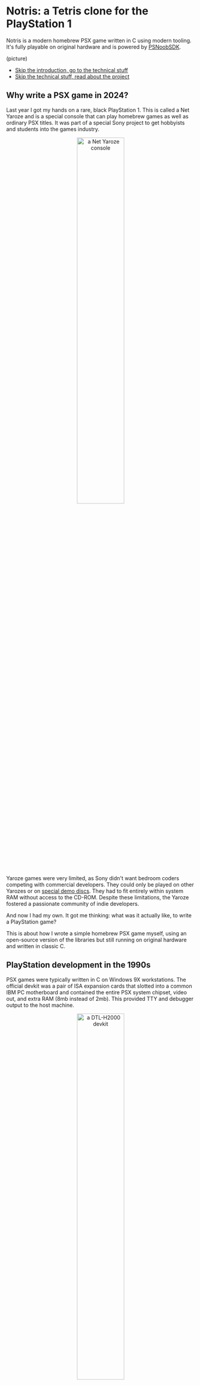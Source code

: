 # Notris: a Tetris clone for the PlayStation 1

Notris is a modern homebrew PSX game written in C using modern tooling. It's fully playable on original hardware and is
powered by [PSNoobSDK](https://github.com/Lameguy64/PSn00bSDK).

(picture)

- [Skip the introduction, go to the technical stuff](#hello-psx)
- [Skip the technical stuff, read about the project](#back-to-the-project)

## Why write a PSX game in 2024?

Last year I got my hands on a rare, black PlayStation 1. This is called a Net Yaroze and is a special console that can
play homebrew games as well as ordinary PSX titles. It was part of a special Sony project to get hobbyists and students
into the games industry.

<p align="center">
  <img src="yaroze.jpg" width=50% height=50% alt="a Net Yaroze console">
</p>

Yaroze games were very limited, as Sony didn't want bedroom coders competing with commercial developers. They could only
be played on other Yarozes or on [special demo discs](https://www.breck-mckye.com/blog/2016/11/net-yaroze/). They had to
fit entirely within system RAM without access to the CD-ROM. Despite these limitations, the Yaroze fostered a passionate
community of indie developers.

And now I had my own. It got me thinking: what was it actually like, to write a PlayStation game?

This is about how I wrote a simple homebrew PSX game myself, using an open-source version of the libraries but still
running on original hardware and written in classic C.

## PlayStation development in the 1990s

PSX games were typically written in C on Windows 9X workstations. The official devkit was a pair of ISA expansion cards
that slotted into a common IBM PC motherboard and contained the entire PSX system chipset, video out, and extra RAM (8mb
instead of 2mb). This provided TTY and debugger output to the host machine.

<p align="center">
  <img src="devkit.jpg" width=50% height=50% alt="a DTL-H2000 devkit">
</p>

You might have heard about blue PlayStations. These were for QA rather than development and are identical to retail
units except that they can play burned CD-ROMs. However, at least one company sold a special addon to convert them into
devkits:

<p align="center">
  <img src="devkit-blue.jpg" width=50% height=50% alt="blue debug devkit">
</p>

The design was very developer-friendly. You could play your game on CRT with normal controllers whilst stepping through
GDB breakpoints on your Windows 95 PC, leafing through a thick textbook of C SDK functions.

In principle, a PSX developer could work entirely in C. The SDK comprised a set of C libraries called PSY-Q, and
included a compiler program `ccpsx` that was really just a frontend over GCC. This supported a range of optimisations, 
like code inlining and loop unrolling, although performance critical sections still warranted hand-optimised assembly.

(You can read about those optimisation in [these SCEE conference slides](https://psx.arthus.net/sdk/Psy-Q/DOCS/CONF/SCEE/96April/optimize.pdf)).

<p align="center">
  <img src="optimise.png" width=50% height=50% alt="example optimisations">
</p>

C++ was supported by `ccpsx` but had a reputation for generating 'bloated' code, as well as slower compile times.
Really, C was the lingua franca of PSX development, but some projects made use of dynamic scripting languages on top of 
a base engine. For example, _Metal Gear Solid_ used TCL for level scripting; and the _Final Fantasy_ games went some
ways further and implemented their own bytecode languages for battles, field and minigame systems. (You can learn more about 
this [here](https://youtu.be/S-8PVydb9CM?si=oU0Rqy6bsd0EVq_F)).

(_For further reading take a look at https://www.retroreversing.com/official-playStation-devkit_)

## Writing my own PSX game

But I came to this from a very different perspective: a software engineer in 2024 who mostly worked on web applications.
My professional experience had almost exclusively been in high level languages like JavaScript and Haskell; I'd done a
little OpenGL work and C++, but modern C++ is almost a completely different language to C.

I knew PSX SDKs existed for languages like Rust, but I wanted to experience the flavour of 'real' PSX programming, the 
way it had been done back in the 90s. So it would be modern toolchains and open source libraries, but C all the way
through.

The game needed to be something 2D that could be prototyped in a couple of days. I settled for a Tetris clone - I 
figured that would be complex _enough_ to experience what I wanted to experience.

## Prototyping in JavaScript

The first step was to build a prototype in a familiar technology. This would allow me to nail down the basic design,
then the logic could be translated piecemeal into C.

As a web developer the most obvious technology for prototyping was JavaScript: it's simple, concise, easy to debug, and
it sports the HTML5 `<canvas>` graphics API. "Notris" came together very quickly

<p align="center">
  <img src="web.png" width=50% height=50% alt="web version of tetris">
</p>

At the same time, I was wary that more high-level JavaScript features would be difficult to port. Anything using
classes or closures would need to be completely rewritten, so I was careful to restrict myself to a simple, procedural
subset of the language.

## Learning C!

Now, I actually had an ulterior motive taking on this project: it was an excuse to finally learn C. The language loomed
large in my mind and I'd begun to develop an inferiority complex over not knowing it.

C has an intimidating reputation and I feared horror stories of dangling pointers, misaligned reads and the dreaded
`segmentation fault`. More precisely: I was worried that if I tried to learn C, and failed, I'd discover
that I wasn't actually a very good programmer after all.

To keep things easy I figured I could use [SDL2](http://www.libsdl.org/) to handle the input and graphics, and compile for my desktop 
environment (MacOS). That would give me a fast build / debug cycle and make the learning curve as gentle as possible.

Despite my fears, I found C incredibly fun. Very quickly it 'clicked' for me. You start from very simple primitives - 
structs, chars, functions - and build them up into layers of abstraction to eventually find yourself sat atop an entire 
working system.

!["Notris" with SDL2](sdl2.png)

"Notris" only took a couple of days to port, and I was very satisfied with my first true C project. And I hadn't had a
single segfault!

SDL had been a pleasure to work with, but there were a few aspects that required me to allocate memory dynamically.
This would be a no-no on the PlayStation, where the `malloc` provided by the PSX kernel doesn't work properly. And the 
graphics pipeline would be an even bigger leap...

## Hello PSX!

When it comes to PlayStation homebrew there are two major choices for your SDK. Either:

1. The original **Psy-Q** library with a modernised toolchain ("Nugget")
2. The new **PSNoobSDK** which is open source

There are a couple of other options like the C++ **Psy-Qo**, and you can even forgo any SDK just to do memory-mapped I/O
yourself - but I was not brave enough for that.

The biggest issue with Psy-Q is that it's still Sony proprietary code, even 30 years later. Legally, any homebrew built
with it is at risk. That is what sunk the [Portal64](https://github.com/Valkirie/portal64) demake: it statically linked `libultra`, which is Nintendo's
proprietary N64 SDK.

But to be honest, the main reason I chose [PSNoobSDK](https://github.com/Lameguy64/PSn00bSDK) was that it's very well documented and simple to set up. The
API is _very_ similar to Psy-Q: for many functions I could just consult the printed references that came with my Yaroze.

If me using a non-authentic SDK offends the PSX purist in you, feel free to quit reading in disgust.

![PSNoobSDK](psnoob.png)

My first task was a kind of hello world: two squares on a coloured background. Sounds simple, right?

## A primer on PSX graphics

(*Some of this is simplified. For a more authoritative guide read the [PSNoobSDK tutorial](http://lameguy64.net/tutorials/pstutorials/chapter1/1-display.html))

To start with, think of the PSX VRAM as a big 1024 by 512 canvas of 16-bit pixels. Altogether that makes 1 megabyte of 
memory shared by framebuffers and textures. We can choose the resolution of the output framebuffer - even up to 640x480 
pixels if we're greedy - but more resolution = fewer textures.

<p align="center">
  <img src="psx-vram.png" width=50% height=50% alt="psx vram model">
</p>

Most PSOne games (and... games generally) have a notion of dual-buffered rendering: whilst one frame is being prepared,
the other is sent to screen. So we need to allocate two frame buffers:

<p align="center">
  <img src="psx-vram-allocation.png" width=50% height=50% alt="psx vram model">
</p>

(Now you can see why 640x480 isn't practical - there isn't enough space for two 480p buffers. But this mode CAN be used
by things like the PSX startup logo, which doesn't need much animation)

The buffers (referred to alternately as display and draw environments) are swapped every frame. Most PSX games target 
30fps (in North America) but the actual VSync interrupt comes at 60hz. Some games manage to run at full 60 fps - Tekken
3 and Kula World (Roll Away) come to mind - but obviously then you need to render in half the time.

### Shapes to screen

But - how does the drawing process work? This is done by the GPU, but the PSX GPU works very differently to a modern
graphics card. Essentially, every frame the GPU is sent an ordered list of graphics 'packets' or commands. "Draw a
triangle here", "load this texture to skin the next quad", et cetera.

The GPU does not do 3D transformations; that is the job of the GTE (Geometry Transform Engine) coprocessor. The GPU 
commands represent purely 2D graphics, already manipulated by 3D hardware.

That means the path of a PSX pixel goes as follows:

![Pixel path](pixel-path.png)

1. The program on the CPU creates the primitive (e.g. a textured triangle)
2. (Optionally) the GTE does 3D maths / transformations on the primitive
3. These primitives / packets are linked into an 'ordering table'
4. An SDK function goes through the ordering table and sends the packets to the GPU
5. The GPU processes the packets / commands from a FIFO queue
6. The GPU outputs VRAM pixels (rasterisation)
7. The framebuffers are swapped and the displayEnv is set
8. Video output hardware scans lines from the raster into a video signal
9. Your (analog) TV turns lines into an electron scanning beam! Coloured dots of phosphor glow!

So in pseudocode the PSX frame loop (basically) goes like this

```
FrameBuffer [0, 1]
OrderingTable [0, 1]

id = 1 // flips every frame

loop {
  // Game logic

  // Construct the next screen by populating the current ordering table
  MakeGraphics(OrderingTable[id])
  
  // Wait for last draw to finish; wait for vertical blank
  DrawSync()
  VSync()
  
  // The other frame has finished drawing in background, so display it
  SetDisplay(Framebuffer[!id])
  
  // Start drawing current frame
  SetDrawing(Framebuffer[id])
  
  // Send ordering table contents to GPU via DMA
  Transfer(OrderingTable[id])

  // Flip
  id = !id
}
```

You can see from this that whilst frame 1 is on-screen, frame 2 is still being painted, and frame 3 is potentially still
being 'constructed' by the program itself. Then after DrawSync / VSync we send frame 2 to the TV, and get the GPU
drawing frame 3.

![Graphics cycle](gfx-cycle.png)

### Ordering tables and z-indexes

As mentioned, the GPU is a completely 2D piece of hardware, it doesn't know about z-coordinates in 3D space. There is no
"z-buffer" to describe occlusions - i.e. which objects are in front of others. So how are items sorted in front of others?

The way it works is that the ordering table comprises a reverse-linked chain of graphics commands. These are traversed
back-to-front to implement the **painter's algorithm**.

![How a scene is made from an ordering table](ordering-table-scene.png)

To be precise, the ordering table is a reverse-linked list. Each item has a pointer to the previous item in the list, 
and we add primitives by inserting them into the chain. Generally OTs are initialised as a fixed array, with each
element in the array representing a 'level' or layer in the display. OTs can be nested for implementing complex scenes.

The following diagram helps 
explain it ([source](https://psx.arthus.net/sdk/Psy-Q/DOCS/TECHNOTE/ordtbl.pdf))

![Ordering table](ordering-table.png)

This approach isn't perfect and sometimes PSX geometry shows weird clipping, because each poly can only be at a single
'z index' in screen space, but it works well enough for most games. These days such limitations are considered part of 
the PSX's distinctive charm.

## Show me some code!

We've talked a lot of theory - what does this look like in practice?

This section won't go through all the code line-by-line but should give you a taster for PSX graphics concepts. If you
want to see full code go to 👉 [`hello-psx/main.c`](../hello-psx/main.c).

The first thing we need are some structs to contain our buffers. We will have a `RenderContext` that contains two
`RenderBuffers`, and each `RenderBuffer` will contain:

- a `displayEnv` (specifies VRAM area of current display buffer)
- a `drawEnv` (specifies VRAM area of current draw buffer)
- an `orderingTable` (reverse linked list that will contain pointers to graphics packets)
- a `primitivesBuffer` (structs for graphics packets / commands - including all the polygons)

```c
#define OT_SIZE 16
#define PACKETS_SIZE 20480 

typedef struct {
  DISPENV displayEnv;
  DRAWENV drawEnv;
  uint32_t orderingTable[OT_SIZE];
  uint8_t primitivesBuffer[PACKETS_SIZE];
} RenderBuffer;

typedef struct {
  int bufferID;
  uint8_t* p_primitive; // next primitive
  RenderBuffer buffers[2];
} RenderContext;

static RenderContext ctx = { 0 };
```

Every frame we will invert the `bufferID` which means we can seamlessly work on one frame whilst the other is being
displayed. A key detail is that the `p_primitive` is constantly kept pointed at the next byte in the current
`primitivesBuffer`. It is **imperative** that this is incremented every time a primitive is allocated and reset at the 
end of every frame.

Like all C programs we need a `main`. The actual arguments are not populated with anything useful but PSX toolchains are
picky about the signature here:

```c
int main(int argc, const char **argv) { ... }
```

Pretty much before anything we need to set up our display and draw environments, in reverse configuration (so that
`DISP_ENV_1` uses the same VRAM as `DRAW_ENV_0`, and vice versa)

```c
SetDefDispEnv(DISP_ENV_0, 0, 0,   320, 240);
SetDefDispEnv(DISP_ENV_1, 0, 240, 320, 240);

SetDefDrawEnv(DRAW_ENV_0, 0, 240, 320, 240);
SetDefDrawEnv(DRAW_ENV_1, 0, 0,   320, 240);

SetDispMask(1);
```

I am being quite condensed here - and skipping a few steps - but from here every frame basically looks like

```c
while (1) {
  // do game stuff... create graphics for next frame...

  // at the end of loop body
  
  // wait for drawing to finish, wait for next vblank interval
  DrawSync(0);
  VSync(0);

  DISPENV* p_dispenv = &(ctx.buffers[ctx.bufferID].displayEnv);
  DRAWENV* p_drawenv = &(ctx.buffers[ctx.bufferID].drawEnv);
  uint32_t* p_ordertable = ctx.buffers[ctx.bufferID].orderingTable;
  
  // Set display and draw environments
  PutDispEnv(p_dispenv);
  PutDrawEnv(p_drawenv);
  
  // Send ordering table commands to GPU via DMA, starting from the end of the table
  DrawOTagEnv(p_ordertable + OT_SIZE - 1, p_drawEnv);
  
  // Swap buffers and clear state for next frame
  ctx.bufferID ^= 1;
  ctx.p_primitive = ctx.buffers[ctx.bufferID].primitivesBuffer;
  ClearOTagR(ctx.buffers[0].orderingTable, OT_SIZE);
}
```

This might be a lot to take in. Don't worry.

<p align="center">
  <img src="shocked.png" width=50% height=50% alt="psx vram model">
</p>

If you really want to understand this, the best thing is to take a look at [`hello-psx/main.c`](../hello-psx/main.c).
Everything is commented in a fair amount of detail. Alternatively, go through the
[PSNoobSDK tutorial](http://lameguy64.net/tutorials/pstutorials/)... it's pretty terse and quite clearly written.

Now... how do we draw stuff? We write structs into our primitives buffer. This buffer is typed as just a big ole list of 
`chars` so we cast into our shape / command struct, then advance the primitives buffer pointer using `sizeof`:

```c
// Create a tile primitive in the primitive buffer
// We cast p_primitive as a TILE*, so that its char used as the head of the TILE struct
TILE* p_tile = (TILE*)p_primitive;
setTile(p_tile); // very very important to call this macro
setXY0 (p_tile, x, y);
setWH  (p_tile, width, width);
setRGB0(p_tile, 252, 32, 3);
  
// Link into ordering table (z level 2)
int z = 2;
addPrim(ordering_table[buffer_id] + z, p_primitive);

// Then advance buffer
ctx.p_primitive += sizeof(TILE);
```

We just inserted a yellow square! 🟨 Try to contain your excitement.

## Back to the project

At this point in my journey all I really had was a "hello world" demo program, with basic graphics and controller input.
You can see from the code in [`hello-psx`](../hello-psx) that I was documenting as much as possible, really for my own
benefit. A working program was a positive step but not a real game.

![Hello PSX game](hello-psx.png)

It was time to _get real_.

### Displaying text

Any Tetris game needs to show the score.

The PSX doesn't really give you much in the way of text rendering. There is a debug font (shown above) but it's extremely
basic - for development and not much else.

Instead, we need to create a font texture, and use that to skin quads. I created a monospace font with https://www.piskelapp.com/
and exported that as PNG:

![Font](../psx/font8.png)

PSX textures are stored in a format called TIM. Each TIM file comprises:

- a raster image (uncompressed) in 4, 8, 16 or 24 bits per pixel
- a colour lookup table (CLUT) that acts like the texture's palette
- coordinates for loading into VRAM

Because the VRAM location of the texture is 'baked into' the TIM file, you need a tool to both convert input
images and manage your texture locations. I recommend https://github.com/Lameguy64/TIMedit for this.

From there we just have a function to skin a bunch of quads, with the UV offsets based on each ASCII value.

### The play frame

We need a space for the pieces to fit into. It would be easy to use a boring white rectangle for this, but I wanted
something that felt more... PlayStation

![Midpoint](midpoint.png)

Our user interface is coming together. What about the pieces?

### Tetronimos (Notronimos?)

Tetris is called Tetris because each piece is made of four bricks, and `tetra` is four in Greek. Ideally each brick
should be visually distinct with sharp, shaded edges. We do this with two triangles and a quad:

![Notronimos](notronimos.png)

At native resolution the effect is less clear, but it still feels nice and chunky:

![Native resolution](notronimos-1x.png)

In the first prototype of my game I implemented a full naive rotation system, that would actually flip the block 90
degrees on a centre point. It turns out that isn't actually a very good system, because it causes the blocks to
'wobble', shifting up and down as they rotate:

![Wobble wobble](wobble.png)

Instead, the rotations are hardcoded to be 'nice' instead of geometrically accurate. A Tetronimo is a grid of 4x4 and
each cell can be filled or unfilled. There are 4 rotations. Therefore: rotations can just be arrays of four 16-bit 
numbers:

```c
typedef int16_t ShapeBits;

static ShapeBits shapeHexes[8][4] = {
  { 0 },                              // NONE
  { 0x0F00, 0x4444, 0x0F00, 0x4444 }, // I
  { 0xE200, 0x44C0, 0x8E00, 0xC880 }, // J
  { 0xE800, 0xC440, 0x2E00, 0x88C0 }, // L
  { 0xCC00, 0xCC00, 0xCC00, 0xCC00 }, // O
  { 0x6C00, 0x8C40, 0x6C00, 0x8C40 }, // S
  { 0x0E40, 0x4C40, 0x4E00, 0x4640 }, // T
  { 0x4C80, 0xC600, 0x4C80, 0xC600 }, // Z
};
```

Extracting the cell values is just a case of simple bit masking:

```c
#define GRID_BIT_OFFSET 0x8000;

int blocks_getShapeBit(ShapeBits s, int y, int x) {
  int mask = GRID_BIT_OFFSET >> ((y * 4) + x);
  return s & mask;
}
```

Things are coming together.

### Porting the logic

main problem is lack of a random
use time based instead, title screen

### A title screen

### Adding the SCEA logo

license data

(Picture)

## Building and running

runs on emulator, 60fps even with speed restrictions. looks great with upscaling on

(Picture)

What would happen on an actual console?

## The moment of truth

this started with the yaroze purchase, but I wouldn't actually be playing this on yaroze
I wanted to actually compile a full, retail-equivalent playstation game, and run it on a grey console
Having lost my original PSX many years ago I scoured eBay for a model with the ability to play backup discs

burning PSX games is quite tricky these days. oxides, reflectivity, drives. It took some jiggery pokery to get my 
grey playstation finally booting a backup disc. The only way I could get the console to play my games was if I held it
on its side. Good enough

<div align="center" style="position: relative">
      <a href="https://www.youtube.com/watch?v=oNlyFrWR-t0">
         <img src="https://img.youtube.com/vi/oNlyFrWR-t0/0.jpg">
      </a>
</div>
